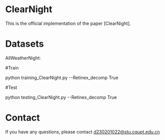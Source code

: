 # ClearNight
This is the official implementation of the paper [ClearNight].

# Datasets
AllWeatherNight:

#Train

python training_ClearNight.py --Retinex_decomp True

#Test

python testing_ClearNight.py --Retinex_decomp True

# Contact
If you have any questions, please contact d230201022@stu.cqupt.edu.cn
